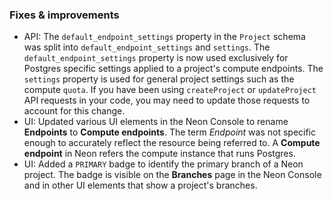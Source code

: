 ### Fixes & improvements

- API: The `default_endpoint_settings` property in the `Project` schema was split into `default_endpoint_settings` and `settings`. The `default_endpoint_settings` property is now used exclusively for Postgres specific settings applied to a project's compute endpoints. The `settings` property is used for general project settings such as the compute `quota`. If you have been using `createProject` or `updateProject` API requests in your code, you may need to update those requests to account for this change.
- UI: Updated various UI elements in the Neon Console to rename **Endpoints** to **Compute endpoints**. The term _Endpoint_ was not specific enough to accurately reflect the resource being referred to. A **Compute endpoint** in Neon refers the compute instance that runs Postgres.
- UI: Added a `PRIMARY` badge to identify the primary branch of a Neon project. The badge is visible on the **Branches** page in the Neon Console and in other UI elements that show a project's branches.
